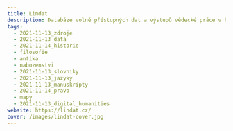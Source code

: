 ```yaml
---
title: Lindat
description: Databáze volně přístupných dat a výstupů vědecké práce v humanitních vědách.
tags:
  - 2021-11-13_zdroje
  - 2021-11-13_data
  - 2021-11-14_historie
  - filosofie
  - antika
  - nabozenstvi
  - 2021-11-13_slovniky
  - 2021-11-13_jazyky
  - 2021-11-13_manuskripty
  - 2021-11-14_pravo
  - mapy
  - 2021-11-13_digital_humanities
website: https://lindat.cz/
cover: /images/lindat-cover.jpg
---
```

